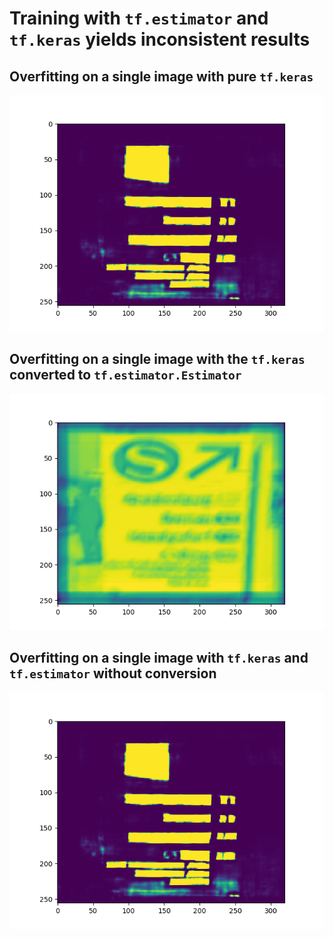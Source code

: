 # Training with `tf.estimator` and `tf.keras` yields inconsistent results

## Overfitting on a single image with pure `tf.keras`

![Overfitting on a single image with `tf.keras` for 300 epochs produces expected results.](./docs/training-with-pure-keras.png)

## Overfitting on a single image with the `tf.keras` converted to `tf.estimator.Estimator`

![Overfitting on a single image with `tf.keras` converted to `tf.estimator.Estimator` produces results that are off completely.](./docs/training-with-estimator-and-conversion.png)

## Overfitting on a single image with `tf.keras` and `tf.estimator` without conversion

![Overfitting on a single image with `tf.keras` and `tf.estimator` produces sensible results but are still off.](./docs/training-with-pure-keras.png)

